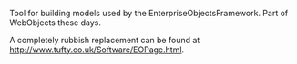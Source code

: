 Tool for building models used by the EnterpriseObjectsFramework.  Part of WebObjects these days.

A completely rubbish replacement can be found at http://www.tufty.co.uk/Software/EOPage.html.
